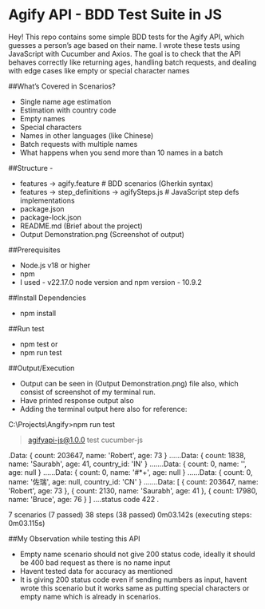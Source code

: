 # Agify API - BDD Test Suite in JS

Hey! This repo contains some simple BDD tests for the Agify API, which guesses a person’s age based on their name.
I wrote these tests using JavaScript with Cucumber and Axios. The goal is to check that the API behaves correctly like returning ages, handling batch requests, and dealing with edge cases like empty or special character names


##What’s Covered in Scenarios?

- Single name age estimation
- Estimation with country code
- Empty names
- Special characters
- Names in other languages (like Chinese)
- Batch requests with multiple names
- What happens when you send more than 10 names in a batch

##Structure - 

- features -> agify.feature # BDD scenarios (Gherkin syntax)
- features -> step_definitions -> agifySteps.js # JavaScript step defs implementations
- package.json
- package-lock.json
- README.md (Brief about the project)
- Output Demonstration.png (Screenshot of output)


##Prerequisites
- Node.js v18 or higher
- npm
- I used - v22.17.0 node version and npm version - 10.9.2

##Install Dependencies
- npm install

##Run test
- npm test
  or
- npm run test

##Output/Execution
- Output can be seen in (Output Demonstration.png) file also, which consist of screenshot of my terminal run.
- Have printed response output also
- Adding the terminal output here also for reference:

 C:\Projects\Angify>npm run test

> agifyapi-js@1.0.0 test
> cucumber-js

.Data: { count: 203647, name: 'Robert', age: 73 }
......Data: { count: 1838, name: 'Saurabh', age: 41, country_id: 'IN' }
.......Data: { count: 0, name: '', age: null }
......Data: { count: 0, name: '#*+', age: null }
......Data: { count: 0, name: '佐瑞', age: null, country_id: 'CN' }
.......Data: [
  { count: 203647, name: 'Robert', age: 73 },
  { count: 2130, name: 'Saurabh', age: 41 },
  { count: 17980, name: 'Bruce', age: 76 }
]
....status code 422
.

7 scenarios (7 passed)
38 steps (38 passed)
0m03.142s (executing steps: 0m03.115s)


##My Observation while testing this API
- Empty name scenario should not give 200 status code, ideally it should be 400 bad request as there is no name input
- Havent tested data for accuracy as mentioned
- It is giving 200 status code even if sending numbers as input, havent wrote this scenario but it works same as putting special characters or empty name which is already in scenarios.
